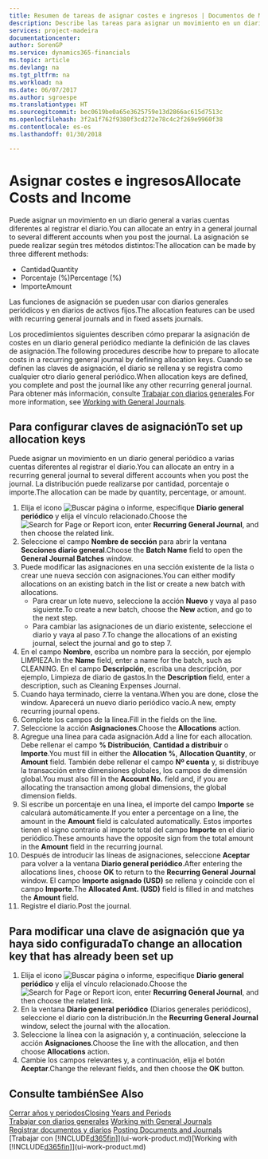 ```yaml
---
title: Resumen de tareas de asignar costes e ingresos | Documentos de Microsoft
description: Describe las tareas para asignar un movimiento en un diario general a varias cuentas diferentes al registrar el diario.
services: project-madeira
documentationcenter: 
author: SorenGP
ms.service: dynamics365-financials
ms.topic: article
ms.devlang: na
ms.tgt_pltfrm: na
ms.workload: na
ms.date: 06/07/2017
ms.author: sgroespe
ms.translationtype: HT
ms.sourcegitcommit: bec0619be0a65e3625759e13d2866ac615d7513c
ms.openlocfilehash: 3f2a1f762f9380f3cd272e78c4c2f269e9960f38
ms.contentlocale: es-es
ms.lasthandoff: 01/30/2018

---
```

# <a name="allocate-costs-and-income"></a><span data-ttu-id="c1c2a-103">Asignar costes e ingresos</span><span class="sxs-lookup"><span data-stu-id="c1c2a-103">Allocate Costs and Income</span></span>
<span data-ttu-id="c1c2a-104">Puede asignar un movimiento en un diario general a varias cuentas diferentes al registrar el diario.</span><span class="sxs-lookup"><span data-stu-id="c1c2a-104">You can allocate an entry in a general journal to several different accounts when you post the journal.</span></span> <span data-ttu-id="c1c2a-105">La asignación se puede realizar según tres métodos distintos:</span><span class="sxs-lookup"><span data-stu-id="c1c2a-105">The allocation can be made by three different methods:</span></span>

* <span data-ttu-id="c1c2a-106">Cantidad</span><span class="sxs-lookup"><span data-stu-id="c1c2a-106">Quantity</span></span>
* <span data-ttu-id="c1c2a-107">Porcentaje (%)</span><span class="sxs-lookup"><span data-stu-id="c1c2a-107">Percentage (%)</span></span>
* <span data-ttu-id="c1c2a-108">Importe</span><span class="sxs-lookup"><span data-stu-id="c1c2a-108">Amount</span></span>

<span data-ttu-id="c1c2a-109">Las funciones de asignación se pueden usar con diarios generales periódicos y en diarios de activos fijos.</span><span class="sxs-lookup"><span data-stu-id="c1c2a-109">The allocation features can be used with recurring general journals and in fixed assets journals.</span></span>
<!--You can also distribute the cost or revenue of a line to an intercompany partner when you post a sales or purchase document. When you post the document, a line will be posted in your general journal, and a corresponding line will be created in the intercompany outbox.-->

<span data-ttu-id="c1c2a-110">Los procedimientos siguientes describen cómo preparar la asignación de costes en un diario general periódico mediante la definición de las claves de asignación.</span><span class="sxs-lookup"><span data-stu-id="c1c2a-110">The following procedures describe how to prepare to allocate costs in a recurring general journal by defining allocation keys.</span></span> <span data-ttu-id="c1c2a-111">Cuando se definen las claves de asignación, el diario se rellena y se registra como cualquier otro diario general periódico.</span><span class="sxs-lookup"><span data-stu-id="c1c2a-111">When allocation keys are defined, you complete and post the journal like any other recurring general journal.</span></span> <span data-ttu-id="c1c2a-112">Para obtener más información, consulte [Trabajar con diarios generales](ui-work-general-journals.md).</span><span class="sxs-lookup"><span data-stu-id="c1c2a-112">For more information, see [Working with General Journals](ui-work-general-journals.md).</span></span>

## <a name="to-set-up-allocation-keys"></a><span data-ttu-id="c1c2a-113">Para configurar claves de asignación</span><span class="sxs-lookup"><span data-stu-id="c1c2a-113">To set up allocation keys</span></span>
<span data-ttu-id="c1c2a-114">Puede asignar un movimiento en un diario general periódico a varias cuentas diferentes al registrar el diario.</span><span class="sxs-lookup"><span data-stu-id="c1c2a-114">You can allocate an entry in a recurring general journal to several different accounts when you post the journal.</span></span> <span data-ttu-id="c1c2a-115">La distribución puede realizarse por cantidad, porcentaje o importe.</span><span class="sxs-lookup"><span data-stu-id="c1c2a-115">The allocation can be made by quantity, percentage, or amount.</span></span>
1. <span data-ttu-id="c1c2a-116">Elija el icono ![Buscar página o informe](media/ui-search/search_small.png "icono Buscar página o informe"), especifique **Diario general periódico** y elija el vínculo relacionado.</span><span class="sxs-lookup"><span data-stu-id="c1c2a-116">Choose the ![Search for Page or Report](media/ui-search/search_small.png "Search for Page or Report icon") icon, enter **Recurring General Journal**, and then choose the related link.</span></span>
2. <span data-ttu-id="c1c2a-117">Seleccione el campo **Nombre de sección** para abrir la ventana **Secciones diario general**.</span><span class="sxs-lookup"><span data-stu-id="c1c2a-117">Choose the **Batch Name** field to open the **General Journal Batches** window.</span></span>
3. <span data-ttu-id="c1c2a-118">Puede modificar las asignaciones en una sección existente de la lista o crear une nueva sección con asignaciones.</span><span class="sxs-lookup"><span data-stu-id="c1c2a-118">You can either modify allocations on an existing batch in the list or create a new batch with allocations.</span></span>
   * <span data-ttu-id="c1c2a-119">Para crear un lote nuevo, seleccione la acción **Nuevo** y vaya al paso siguiente.</span><span class="sxs-lookup"><span data-stu-id="c1c2a-119">To create a new batch, choose the **New** action, and go to the next step.</span></span>
   * <span data-ttu-id="c1c2a-120">Para cambiar las asignaciones de un diario existente, seleccione el diario y vaya al paso 7.</span><span class="sxs-lookup"><span data-stu-id="c1c2a-120">To change the allocations of an existing journal, select the journal and go to step 7.</span></span>    
4. <span data-ttu-id="c1c2a-121">En el campo **Nombre**, escriba un nombre para la sección, por ejemplo LIMPIEZA.</span><span class="sxs-lookup"><span data-stu-id="c1c2a-121">In the **Name** field, enter a name for the batch, such as CLEANING.</span></span> <span data-ttu-id="c1c2a-122">En el campo **Descripción**, escriba una descripción, por ejemplo, Limpieza de diario de gastos.</span><span class="sxs-lookup"><span data-stu-id="c1c2a-122">In the **Description** field, enter a description, such as Cleaning Expenses Journal.</span></span>
5. <span data-ttu-id="c1c2a-123">Cuando haya terminado, cierre la ventana.</span><span class="sxs-lookup"><span data-stu-id="c1c2a-123">When you are done, close the window.</span></span> <span data-ttu-id="c1c2a-124">Aparecerá un nuevo diario periódico vacío.</span><span class="sxs-lookup"><span data-stu-id="c1c2a-124">A new, empty recurring journal opens.</span></span>
6. <span data-ttu-id="c1c2a-125">Complete los campos de la línea.</span><span class="sxs-lookup"><span data-stu-id="c1c2a-125">Fill in the fields on the line.</span></span>
7. <span data-ttu-id="c1c2a-126">Seleccione la acción **Asignaciones**.</span><span class="sxs-lookup"><span data-stu-id="c1c2a-126">Choose the **Allocations** action.</span></span>
8. <span data-ttu-id="c1c2a-127">Agregue una línea para cada asignación.</span><span class="sxs-lookup"><span data-stu-id="c1c2a-127">Add a line for each allocation.</span></span> <span data-ttu-id="c1c2a-128">Debe rellenar el campo **% Distribución**, **Cantidad a distribuir** o **Importe**.</span><span class="sxs-lookup"><span data-stu-id="c1c2a-128">You must fill in either the **Allocation %**, **Allocation Quantity**, or **Amount** field.</span></span> <span data-ttu-id="c1c2a-129">También debe rellenar el campo **Nº cuenta** y, si distribuye la transacción entre dimensiones globales, los campos de dimensión global.</span><span class="sxs-lookup"><span data-stu-id="c1c2a-129">You must also fill in the **Account No.** field and, if you are allocating the transaction among global dimensions, the global dimension fields.</span></span>
9. <span data-ttu-id="c1c2a-130">Si escribe un porcentaje en una línea, el importe del campo **Importe** se calculará automáticamente.</span><span class="sxs-lookup"><span data-stu-id="c1c2a-130">If you enter a percentage on a line, the amount in the **Amount** field is calculated automatically.</span></span> <span data-ttu-id="c1c2a-131">Estos importes tienen el signo contrario al importe total del campo **Importe** en el diario periódico.</span><span class="sxs-lookup"><span data-stu-id="c1c2a-131">These amounts have the opposite sign from the total amount in the **Amount** field in the recurring journal.</span></span>
10. <span data-ttu-id="c1c2a-132">Después de introducir las líneas de asignaciones, seleccione **Aceptar** para volver a la ventana **Diario general periódico**.</span><span class="sxs-lookup"><span data-stu-id="c1c2a-132">After entering the allocations lines, choose **OK** to return to the **Recurring General Journal** window.</span></span> <span data-ttu-id="c1c2a-133">El campo **Importe asignado (USD)** se rellena y coincide con el campo **Importe**.</span><span class="sxs-lookup"><span data-stu-id="c1c2a-133">The **Allocated Amt. (USD)** field is filled in and matches the **Amount** field.</span></span>
11. <span data-ttu-id="c1c2a-134">Registre el diario.</span><span class="sxs-lookup"><span data-stu-id="c1c2a-134">Post the journal.</span></span>

## <a name="to-change-an-allocation-key-that-has-already-been-set-up"></a><span data-ttu-id="c1c2a-135">Para modificar una clave de asignación que ya haya sido configurada</span><span class="sxs-lookup"><span data-stu-id="c1c2a-135">To change an allocation key that has already been set up</span></span>
1. <span data-ttu-id="c1c2a-136">Elija el icono ![Buscar página o informe](media/ui-search/search_small.png "icono Buscar página o informe"), especifique **Diario general periódico** y elija el vínculo relacionado.</span><span class="sxs-lookup"><span data-stu-id="c1c2a-136">Choose the ![Search for Page or Report](media/ui-search/search_small.png "Search for Page or Report icon") icon, enter **Recurring General Journal**, and then choose the related link.</span></span>
2. <span data-ttu-id="c1c2a-137">En la ventana **Diario general periódico** (Diarios generales periódicos), seleccione el diario con la distribución.</span><span class="sxs-lookup"><span data-stu-id="c1c2a-137">In the **Recurring General Journal** window, select the journal with the allocation.</span></span>
3. <span data-ttu-id="c1c2a-138">Seleccione la línea con la asignación y, a continuación, seleccione la acción **Asignaciones**.</span><span class="sxs-lookup"><span data-stu-id="c1c2a-138">Choose the line with the allocation, and then choose **Allocations** action.</span></span>
4. <span data-ttu-id="c1c2a-139">Cambie los campos relevantes y, a continuación, elija el botón **Aceptar**.</span><span class="sxs-lookup"><span data-stu-id="c1c2a-139">Change the relevant fields, and then choose the **OK** button.</span></span>

## <a name="see-also"></a><span data-ttu-id="c1c2a-140">Consulte también</span><span class="sxs-lookup"><span data-stu-id="c1c2a-140">See Also</span></span>
[<span data-ttu-id="c1c2a-141">Cerrar años y periodos</span><span class="sxs-lookup"><span data-stu-id="c1c2a-141">Closing Years and Periods</span></span>](year-close-years-periods.md)  
<span data-ttu-id="c1c2a-142">[Trabajar con diarios generales](ui-work-general-journals.md)  </span><span class="sxs-lookup"><span data-stu-id="c1c2a-142">[Working with General Journals](ui-work-general-journals.md)  </span></span>  
<span data-ttu-id="c1c2a-143">[Registrar documentos y diarios](ui-post-documents-journals.md)  </span><span class="sxs-lookup"><span data-stu-id="c1c2a-143">[Posting Documents and Journals](ui-post-documents-journals.md)  </span></span>  
<span data-ttu-id="c1c2a-144">[Trabajar con [!INCLUDE[d365fin](includes/d365fin_md.md)]](ui-work-product.md)</span><span class="sxs-lookup"><span data-stu-id="c1c2a-144">[Working with [!INCLUDE[d365fin](includes/d365fin_md.md)]](ui-work-product.md)</span></span>

